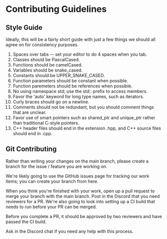 # Contributing Guidelines

## Style Guide
Ideally, this will be a fairly short guide with just a few things we should all agree on for consistency purposes.

1. Spaces over tabs -- set your editor to do 4 spaces when you tab.
2. Classes should be PascalCased.
3. Functions should be camelCased.
4. Variables should be snake_cased.
5. Constants should be UPPER_SNAKE_CASED.
6. Function parameters should be constant when possible.
7. Function paremeters should be references when possible.
8. No using namespace std; use the std:: prefix to access members.
9. Favor the 'auto' keyword for long type names, such as iterators.
10. Curly braces should go on a newline.
11. Comments should not be redundant, but you should comment things that are unclear.
12. Favor use of smart pointers such as shared_ptr and unique_ptr rather than traditional C-style pointers.
13. C++ header files should end in the extension .hpp, and C++ source files should end in .cpp.

## Git Contributing
Rather than writing your changes on the main branch, please create a branch for the issue / feature you are working on.

We're likely going to use the GitHub issues page for tracking our work items; you can create your branch from here.

When you think you're finished with your work, open up a pull request to merge your branch with the main branch.  Post in the Discord that you need reviewers for a PR.  We're also going to look into setting up a CI build that needs to run before your PR can be merged.

Before you complete a PR, it should be approved by two reviewers and have passed the CI build.

Ask in the Discord chat if you need any help with this process.
